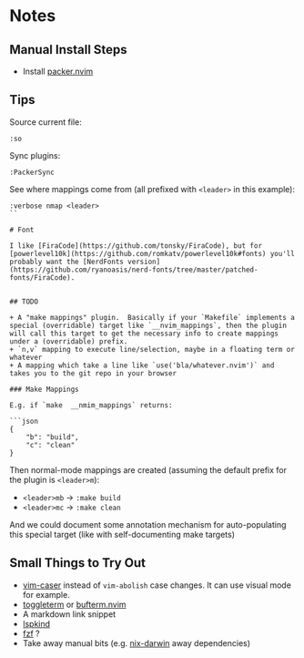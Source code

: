# Notes

## Manual Install Steps

+ Install [packer.nvim](https://github.com/wbthomason/packer.nvim)

## Tips

Source current file:
```
:so
```

Sync plugins:
```
:PackerSync
```

See where mappings come from (all prefixed with `<leader>` in this example):
```
:verbose nmap <leader>
``

# Font

I like [FiraCode](https://github.com/tonsky/FiraCode), but for [powerlevel10k](https://github.com/romkatv/powerlevel10k#fonts) you'll probably want the [NerdFonts version](https://github.com/ryanoasis/nerd-fonts/tree/master/patched-fonts/FiraCode).


## TODO

+ A "make mappings" plugin.  Basically if your `Makefile` implements a special (overridable) target like `__nvim_mappings`, then the plugin will call this target to get the necessary info to create mappings under a (overridable) prefix.
+ `n,v` mapping to execute line/selection, maybe in a floating term or whatever
+ A mapping which take a line like `use('bla/whatever.nvim')` and takes you to the git repo in your browser

### Make Mappings

E.g. if `make  __nmim_mappings` returns:

```json
{
    "b": "build",
    "c": "clean"
}
```

Then normal-mode mappings are created (assuming the default prefix for the plugin is `<leader>m`):

+ `<leader>mb` -> `:make build`
+ `<leader>mc` -> `:make clean`

And we could document some annotation mechanism for auto-populating this special target (like with self-documenting make targets)


## Small Things to Try Out

+ [vim-caser](https://github.com/arthurxavierx/vim-caser) instead of `vim-abolish` case changes. It can use visual mode for example.
+ [toggleterm](https://github.com/akinsho/toggleterm.nvim) or [bufterm.nvim](https://github.com/boltlessengineer/bufterm.nvim)
+ A markdown link snippet
+ [lspkind](https://github.com/onsails/lspkind.nvim)
+ [fzf](https://github.com/junegunn/fzf.vim) ?
+ Take away manual bits (e.g. [nix-darwin](https://github.com/LnL7/nix-darwin) away dependencies)
